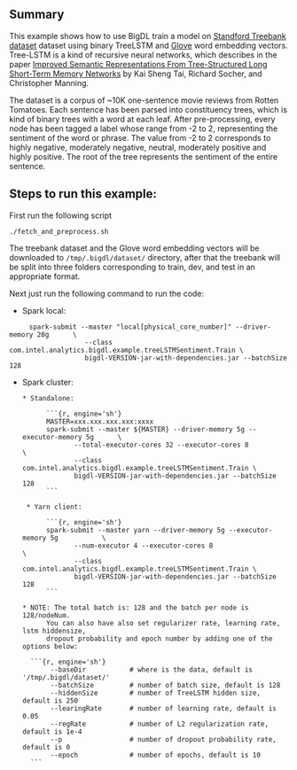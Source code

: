 ## Summary
This example shows how to use BigDL train a model on [Standford Treebank
dataset](https://nlp.stanford.edu/sentiment/index.html) dataset using binary TreeLSTM and [Glove](https://nlp.stanford.edu/projects/glove/)
word embedding vectors.   Tree-LSTM is a kind of recursive neural networks, which describes in the paper 
[Improved Semantic Representations From Tree-Structured Long Short-Term Memory Networks](https://arxiv.org/abs/1503.00075)
 by Kai Sheng Tai, Richard Socher, and Christopher Manning.

The dataset is a corpus of ~10K one-sentence movie reviews from Rotten Tomatoes. Each sentence has been parsed into constituency trees, which is
kind of binary trees with a word at each leaf. After pre-processing, every node has been tagged a label whose range from -2 to 2, representing 
the sentiment of the word or phrase. The value from -2 to 2 corresponds to highly negative, moderately negative, neutral, moderately positive and
highly positive. The root of the tree represents the sentiment of the entire sentence.

## Steps to run this example:
First run the following script

```{r, engine='sh'}
./fetch_and_preprocess.sh
```

The treebank dataset and the Glove word embedding vectors will be downloaded to
`/tmp/.bigdl/dataset/` directory, after that the treebank will be split into three folders
corresponding to train, dev, and test in an appropriate format.

Next just run the following command to run the code:

* Spark local:

```{r, engine='sh'}
     spark-submit --master "local[physical_core_number]" --driver-memory 20g      \
                   --class com.intel.analytics.bigdl.example.treeLSTMSentiment.Train \
                   bigdl-VERSION-jar-with-dependencies.jar --batchSize 128           
```

* Spark cluster:
      
      * Standalone:
      
            ```{r, engine='sh'}
            MASTER=xxx.xxx.xxx.xxx:xxxx
            spark-submit --master ${MASTER} --driver-memory 5g --executor-memory 5g      \
                   --total-executor-cores 32 --executor-cores 8                      \
                   --class com.intel.analytics.bigdl.example.treeLSTMSentiment.Train \
                   bigdl-VERSION-jar-with-dependencies.jar --batchSize 128           
            ```
        
       * Yarn client:
        
            ```{r, engine='sh'}
            spark-submit --master yarn --driver-memory 5g --executor-memory 5g           \
                   --num-executor 4 --executor-cores 8                               \
                   --class com.intel.analytics.bigdl.example.treeLSTMSentiment.Train \
                   bigdl-VERSION-jar-with-dependencies.jar --batchSize 128           
            ```
      
      * NOTE: The total batch is: 128 and the batch per node is 128/nodeNum.
            You can also have also set regularizer rate, learning rate, lstm hiddensize,
            dropout probability and epoch number by adding one of the options below:          

        ```{r, engine='sh'}
             --baseDir           # where is the data, default is '/tmp/.bigdl/dataset/'
             --batchSize         # number of batch size, default is 128             
             --hiddenSize        # number of TreeLSTM hidden size, default is 250
             --learingRate       # number of learning rate, default is 0.05
             --regRate           # number of L2 regularization rate, default is 1e-4
             --p                 # number of dropout probability rate, default is 0
             --epoch             # number of epochs, default is 10
        ```

